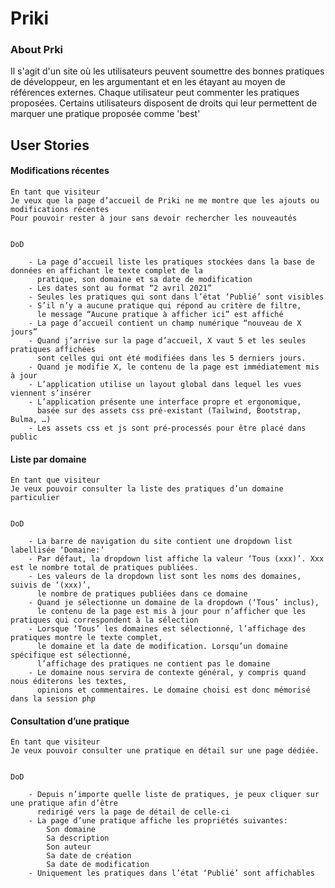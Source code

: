 
# Priki


### About Prki

Il s'agit d'un site où les utilisateurs peuvent soumettre des bonnes pratiques de développeur, en les
argumentant et en les étayant au moyen de références externes.
Chaque utilisateur peut commenter les pratiques proposées.
Certains utilisateurs disposent de droits qui leur permettent de marquer une pratique proposée comme
'best'


## User Stories


#### Modifications récentes

    En tant que visiteur
    Je veux que la page d’accueil de Priki ne me montre que les ajouts ou modifications récentes
    Pour pouvoir rester à jour sans devoir rechercher les nouveautés 


    DoD

        - La page d’accueil liste les pratiques stockées dans la base de données en affichant le texte complet de la 
          pratique, son domaine et sa date de modification 
        - Les dates sont au format “2 avril 2021” 
        - Seules les pratiques qui sont dans l’état ‘Publié’ sont visibles 
        - S’il n’y a aucune pratique qui répond au critère de filtre, 
          le message “Aucune pratique à afficher ici” est affiché 
        - La page d’accueil contient un champ numérique “nouveau de X jours” 
        - Quand j’arrive sur la page d’accueil, X vaut 5 et les seules pratiques affichées 
          sont celles qui ont été modifiées dans les 5 derniers jours. 
        - Quand je modifie X, le contenu de la page est immédiatement mis à jour 
        - L’application utilise un layout global dans lequel les vues viennent s’insérer 
        - L’application présente une interface propre et ergonomique, 
          basée sur des assets css pré-existant (Tailwind, Bootstrap, Bulma, …) 
        - Les assets css et js sont pré-processés pour être placé dans public 


#### Liste par domaine

    En tant que visiteur
    Je veux pouvoir consulter la liste des pratiques d’un domaine particulier 


    DoD

        - La barre de navigation du site contient une dropdown list labellisée ‘Domaine:’ 
        - Par défaut, la dropdown list affiche la valeur ‘Tous (xxx)’. Xxx est le nombre total de pratiques publiées.  
        - Les valeurs de la dropdown list sont les noms des domaines, suivis de ‘(xxx)’, 
          le nombre de pratiques publiées dans ce domaine  
        - Quand je sélectionne un domaine de la dropdown (‘Tous’ inclus), 
          le contenu de la page est mis à jour pour n’afficher que les pratiques qui correspondent à la sélection  
        - Lorsque ‘Tous’ les domaines est sélectionné, l’affichage des pratiques montre le texte complet, 
          le domaine et la date de modification. Lorsqu’un domaine spécifique est sélectionné, 
          l’affichage des pratiques ne contient pas le domaine 
        - Le domaine nous servira de contexte général, y compris quand nous éditerons les textes, 
          opinions et commentaires. Le domaine choisi est donc mémorisé dans la session php 

#### Consultation d’une pratique

    En tant que visiteur
    Je veux pouvoir consulter une pratique en détail sur une page dédiée.


    DoD

        - Depuis n’importe quelle liste de pratiques, je peux cliquer sur une pratique afin d’être 
          redirigé vers la page de détail de celle-ci  
        - La page d’une pratique affiche les propriétés suivantes:   
            Son domaine 
            Sa description 
            Son auteur 
            Sa date de création 
            Sa date de modification 
        - Uniquement les pratiques dans l’état ‘Publié’ sont affichables  
